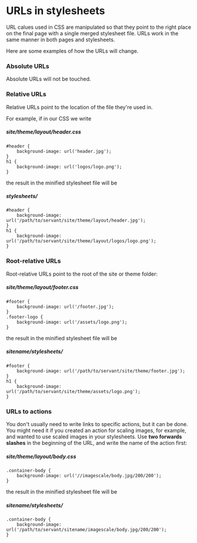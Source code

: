 
# URLs in stylesheets

URL calues used in CSS are manipulated so that they point to the right place on the final page with a single merged stylesheet file. URLs work in the same manner in both pages and stylesheets.

Here are some examples of how the URLs will change.



### Absolute URLs

Absolute URLs will not be touched.



### Relative URLs

Relative URLs point to the location of the file they're used in.

For example, if in our CSS we write

##### site/theme/layout/header.css
	#header {
		background-image: url('header.jpg');
	}
	h1 {
		background-image: url('logos/logo.png');
	}

the result in the minified stylesheet file will be

##### stylesheets/
	#header {
		background-image: url('/path/to/servant/site/theme/layout/header.jpg');
	}
	h1 {
		background-image: url('/path/to/servant/site/theme/layout/logos/logo.png');
	}



### Root-relative URLs

Root-relative URLs point to the root of the site or theme folder:

##### site/theme/layout/footer.css
	#footer {
		background-image: url('/footer.jpg');
	}
	.footer-logo {
		background-image: url('/assets/logo.png');
	}

the result in the minified stylesheet file will be



##### sitename/stylesheets/
	#footer {
		background-image: url('/path/to/servant/site/theme/footer.jpg');
	}
	h1 {
		background-image: url('/path/to/servant/site/theme/assets/logo.png');
	}



### URLs to actions

You don't usually need to write links to specific actions, but it can be done. You might need it if you created an action for scaling images, for example, and wanted to use scaled images in your stylesheets. Use **two forwards slashes** in the beginning of the URL, and write the name of the action first:

##### site/theme/layout/body.css
	.container-body {
		background-image: url('//imagescale/body.jpg/200/200');
	}

the result in the minified stylesheet file will be



##### sitename/stylesheets/
	.container-body {
		background-image: url('/path/to/servant/sitename/imagescale/body.jpg/200/200');
	}
